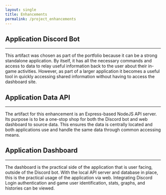 ```yaml
---
layout: single
title: Enhancements
permalink: /project_enhancements
---
```


## Application Discord Bot
---
This artifact was chosen as part of the portfolio because it can be a strong standalone application. By itself, it has all the necessary commands and access to data to relay useful information back to the user about their in-game activities. However, as part of a larger application it becomes a useful tool in quickly accessing shared information without having to access the dashboard site.

## Application Data API
---
The artifact for this enhancement is an Express-based NodeJS API server. Its purpose is to be a one-stop shop for both the Discord bot and web dashboard to source data. This ensures the data is centrally located and both applications use and handle the same data through common accessing means.

## Application Dashboard
---
The dashboard is the practical side of the application that is user facing, outside of the Discord bot. With the local API server and database in place, this is the  practical usage of the application via web. Integrating Discord Login authentication and game user identification, stats, graphs, and histories can be viewed.
